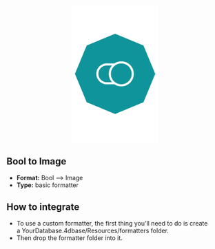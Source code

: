 <p align="center"><img src="https://github.com/4d-for-ios/4d-for-ios-formatter-BoolToImage/blob/master/formatter.png" alt="Bool to Image” height="auto" width="200"></p>

## Bool to Image

* **Format:** Bool ⟶ Image
* **Type:** basic formatter

## How to integrate

* To use a custom formatter, the first thing you'll need to do is create a YourDatabase.4dbase/Resources/formatters folder.
* Then drop the formatter folder into it.
